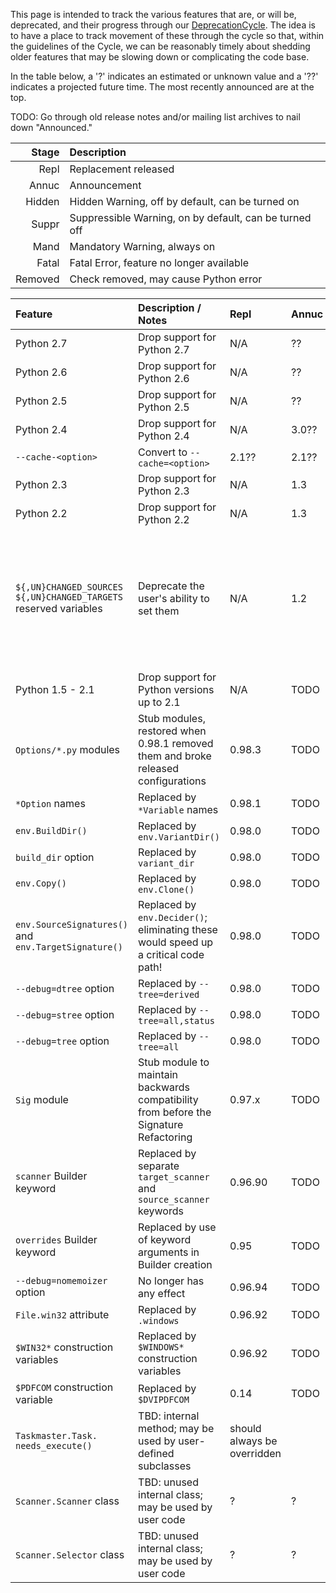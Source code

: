 This page is intended to track the various features that are, or will be, deprecated, and their progress through our [DeprecationCycle](DeprecationCycle).  The idea is to have a place to track movement of these through the cycle so that, within the guidelines of the Cycle, we can be reasonably timely about shedding older features that may be slowing down or complicating the code base. 

In the table below, a '?' indicates an estimated or unknown value and a '??' indicates a projected future time.  The most recently announced are at the top. 

TODO:  Go through old release notes and/or mailing list archives to nail down "Announced." 

Stage       | Description
-----------:|:-----------
Repl    |  Replacement released
Annuc   |  Announcement
Hidden  |  Hidden Warning, off by default, can be turned on
Suppr   |  Suppressible Warning, on by default, can be turned off
Mand    |  Mandatory Warning, always on
Fatal   |  Fatal Error, feature no longer available
Removed |  Check removed, may cause Python error


 **Feature**  |  **Description / Notes**  |  **Repl**  |  **Annuc**  |  **Hidden**  |  **Suppr**  |  **Mand**  |  **Fatal**  |  **Removed**
:-----|:------|:---|:---|:----|:----|:----|:----|:----|
 Python 2.7  |  Drop support for Python 2.7  |  N/A  |  ??  |  ??  |  ??  |  ??  |  ??  |  never 
 Python 2.6  |  Drop support for Python 2.6  |  N/A  |  ??  |  ??  |  ??  |  ??  |  ??  |  never 
 Python 2.5  |  Drop support for Python 2.5  |  N/A  |  ??  |  ??  |  ??  |  ???  |  ??  |  never 
 Python 2.4  |  Drop support for Python 2.4  |  N/A  |  3.0??  |  ??  |  ??  |  ??  |  4.0??  |  never 
 `--cache-<option>`  |  Convert to `--cache=<option>`  |  2.1??  |  2.1??  |  2.1??  |  ??  |  ??  |  3.0??  |  3.2?? 
 Python 2.3  |  Drop support for Python 2.3  |  N/A  |  1.3  |  1.3  |  1.3  |  2.0  |  2.x??  |  never 
 Python 2.2  |  Drop support for Python 2.2  |  N/A  |  1.3  |  1.3  |  1.3  |  1.3.1  |  2.0  |  never 
 `${,UN}CHANGED_SOURCES` `${,UN}CHANGED_TARGETS` reserved variables  |  Deprecate the user's ability to set them  |  N/A  |  1.2  |  Warning message (and assignment suppressed) as one of the reserved construction variable names |||||
 Python 1.5 - 2.1  |  Drop support for Python versions up to 2.1  |  N/A  |  TODO  |   |  0.98.0  |  1.3  |  2.0  |  never 
 `Options/*.py` modules  |  Stub modules, restored when 0.98.1 removed them and broke released configurations  |  0.98.3  |  TODO  |   |  1.2  |  2.0  |  2.1??  |  3.0?? 
 `*Option` names  |  Replaced by `*Variable` names  |  0.98.1  |  TODO  |   |  1.2  |  2.0  |  2.1??  |  3.0?? 
 `env.BuildDir()`  |  Replaced by `env.VariantDir()`  |  0.98.0  |  TODO  |   |  2.0  |  2.1??  |  3.0??  |  ?? 
 `build_dir` option  |  Replaced by `variant_dir`  |  0.98.0  |  TODO  |   |  2.0  |  2.1??  |  3.0??  |  ?? 
 `env.Copy()`  |  Replaced by `env.Clone()`  |  0.98.0  |  TODO  |   |  0.98.0  |  2.0  |  2.1??  |  ?? 
 `env.SourceSignatures()` and `env.TargetSignature()`  |  Replaced by `env.Decider()`; eliminating these would speed up a critical code path!  |  0.98.0  |  TODO  |   |  0.98.0  |  2.0  |  2.1??  |  ?? 
 `--debug=dtree` option  |  Replaced by `--tree=derived`  |  0.98.0  |  TODO  |   |  0.98.0  |  2.0  |  2.1??  |  ?? 
 `--debug=stree` option  |  Replaced by `--tree=all,status`  |  0.98.0  |  TODO  |   |  0.98.0  |  2.0  |  2.1??  |  ?? 
 `--debug=tree` option  |  Replaced by `--tree=all`  |  0.98.0  |  TODO  |   |  0.98.0  |  2.0  |  2.1??  |  ?? 
 `Sig` module  |  Stub module to maintain backwards compatibility from before the Signature Refactoring  |  0.97.x  |  TODO  |   |  0.98.0  |  2.0  |  2.1??  |  ?? 
 `scanner` Builder keyword  |  Replaced by separate `target_scanner` and `source_scanner` keywords  |  0.96.90  |  TODO  |   |  0.96.90  |  2.0  |  2.1??  |  ?? 
 `overrides` Builder keyword  |  Replaced by use of keyword arguments in Builder creation  |  0.95  |  TODO  |   |  0.95  |  2.0  |  2.1??  |  ?? 
 `--debug=nomemoizer` option  |  No longer has any effect  |  0.96.94  |  TODO  |   |  0.96.94  |  2.0  |  2.1??  |  ?? 
 `File.win32` attribute  |  Replaced by `.windows`  |  0.96.92  |  TODO  |  none  |  2.1??  |  ??  |  ??  |  ?? 
 `$WIN32*` construction variables  |  Replaced by `$WINDOWS*` construction variables  |  0.96.92  |  TODO  |  none  |  2.1??  |  ??  |  ??  |  ?? 
 `$PDFCOM` construction variable  |  Replaced by `$DVIPDFCOM`  |  0.14  |  TODO  |  none  |  2.1??  |  ??  |  ??  |  ?? 
 `Taskmaster.Task.` `needs_execute()`  |  TBD:  internal method; may be used by user-defined subclasses  |  should always be overridden || |  ?  |  2.0  |  2.1??  |  ??  |  ?? 
 `Scanner.Scanner` class  |  TBD:  unused internal class; may be used by user code  |  ?  |  ?  |  ?  |  ?  |  ?  |  ?  |  gone 
 `Scanner.Selector` class  |  TBD:  unused internal class; may be used by user code  |  ?  |  ?  |  ?  |  ?  |  ?  |  ?  |  gone 
